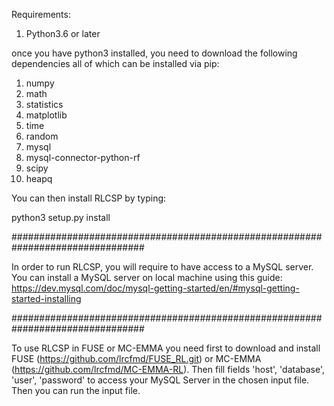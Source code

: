Requirements:

1) Python3.6 or later

once you have python3 installed, you need to download the following 
dependencies all of which can be installed via pip:

1) numpy
2) math
3) statistics
4) matplotlib
5) time
6) random
7) mysql
8) mysql-connector-python-rf
9) scipy
10) heapq

You can then install RLCSP by typing:

python3 setup.py install

################################################################################

In order to run RLCSP, you will require to have access to a MySQL server.
You can install a MySQL server on local machine using this guide:
https://dev.mysql.com/doc/mysql-getting-started/en/#mysql-getting-started-installing

################################################################################

To use RLCSP in FUSE or MC-EMMA you need first to download and install FUSE (https://github.com/lrcfmd/FUSE_RL.git)
or MC-EMMA (https://github.com/lrcfmd/MC-EMMA-RL). Then fill fields 'host', 'database', 'user', 'password' 
to access your MySQL Server in the chosen input file. Then you can run the input file.

